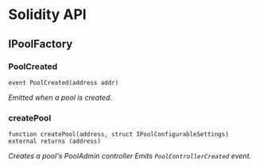 # Solidity API

## IPoolFactory

### PoolCreated

```solidity
event PoolCreated(address addr)
```

_Emitted when a pool is created._

### createPool

```solidity
function createPool(address, struct IPoolConfigurableSettings) external returns (address)
```

_Creates a pool's PoolAdmin controller
Emits `PoolControllerCreated` event._

